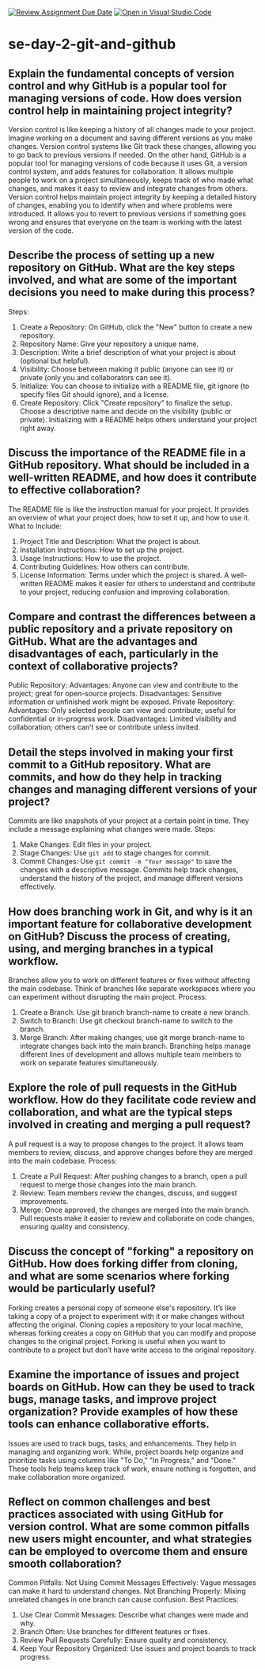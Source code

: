 [![Review Assignment Due Date](https://classroom.github.com/assets/deadline-readme-button-22041afd0340ce965d47ae6ef1cefeee28c7c493a6346c4f15d667ab976d596c.svg)](https://classroom.github.com/a/8wgCKhpZ)
[![Open in Visual Studio Code](https://classroom.github.com/assets/open-in-vscode-2e0aaae1b6195c2367325f4f02e2d04e9abb55f0b24a779b69b11b9e10269abc.svg)](https://classroom.github.com/online_ide?assignment_repo_id=15620167&assignment_repo_type=AssignmentRepo)
# se-day-2-git-and-github
## Explain the fundamental concepts of version control and why GitHub is a popular tool for managing versions of code. How does version control help in maintaining project integrity?
Version control is like keeping a history of all changes made to your project. Imagine working on a document and saving different versions as you make changes. Version control systems like Git track these changes, allowing you to go back to previous versions if needed. On the other hand, GitHub is a popular tool for managing versions of code because it uses Git, a version control system, and adds features for collaboration. It allows multiple people to work on a project simultaneously, keeps track of who made what changes, and makes it easy to review and integrate changes from others.
Version control helps maintain project integrity by keeping a detailed history of changes, enabling you to identify when and where problems were introduced. It allows you to revert to previous versions if something goes wrong and ensures that everyone on the team is working with the latest version of the code.
## Describe the process of setting up a new repository on GitHub. What are the key steps involved, and what are some of the important decisions you need to make during this process?
Steps:
1. Create a Repository: On GitHub, click the "New" button to create a new repository.
2. Repository Name: Give your repository a unique name.
3. Description: Write a brief description of what your project is about (optional but helpful).
4. Visibility: Choose between making it public (anyone can see it) or private (only you and collaborators can see it).
5. Initialize: You can choose to initialize with a README file, git ignore (to specify files Git should ignore), and a license.
6. Create Repository: Click "Create repository" to finalize the setup.
Choose a descriptive name and decide on the visibility (public or private). Initializing with a README helps others understand your project right away.
## Discuss the importance of the README file in a GitHub repository. What should be included in a well-written README, and how does it contribute to effective collaboration?
The README file is like the instruction manual for your project. It provides an overview of what your project does, how to set it up, and how to use it.
What to Include:
1.	Project Title and Description: What the project is about.
2.	Installation Instructions: How to set up the project.
3.	Usage Instructions: How to use the project.
4.	Contributing Guidelines: How others can contribute.
5.	License Information: Terms under which the project is shared.
A well-written README makes it easier for others to understand and contribute to your project, reducing confusion and improving collaboration.
## Compare and contrast the differences between a public repository and a private repository on GitHub. What are the advantages and disadvantages of each, particularly in the context of collaborative projects?
Public Repository: 
Advantages: Anyone can view and contribute to the project; great for open-source projects.
Disadvantages: Sensitive information or unfinished work might be exposed.
Private Repository:
Advantages: Only selected people can view and contribute; useful for confidential or in-progress work.
Disadvantages: Limited visibility and collaboration; others can’t see or contribute unless invited.
## Detail the steps involved in making your first commit to a GitHub repository. What are commits, and how do they help in tracking changes and managing different versions of your project?
Commits are like snapshots of your project at a certain point in time. They include a message explaining what changes were made.
Steps:
1. Make Changes: Edit files in your project.
2. Stage Changes: Use `git add` to stage changes for commit.
3. Commit Changes: Use `git commit -m "Your message"` to save the changes with a descriptive message.
Commits help track changes, understand the history of the project, and manage different versions effectively.
## How does branching work in Git, and why is it an important feature for collaborative development on GitHub? Discuss the process of creating, using, and merging branches in a typical workflow.
Branches allow you to work on different features or fixes without affecting the main codebase. Think of branches like separate workspaces where you can experiment without disrupting the main project.
Process:
1. Create a Branch: Use git branch branch-name to create a new branch.
2. Switch to Branch: Use git checkout branch-name to switch to the branch.
3. Merge Branch: After making changes, use git merge branch-name to integrate changes back into the main branch.
Branching helps manage different lines of development and allows multiple team members to work on separate features simultaneously.
## Explore the role of pull requests in the GitHub workflow. How do they facilitate code review and collaboration, and what are the typical steps involved in creating and merging a pull request?
A pull request is a way to propose changes to the project. It allows team members to review, discuss, and approve changes before they are merged into the main codebase.
Process:
1. Create a Pull Request: After pushing changes to a branch, open a pull request to merge those changes into the main branch.
2. Review: Team members review the changes, discuss, and suggest improvements.
3. Merge: Once approved, the changes are merged into the main branch.
Pull requests make it easier to review and collaborate on code changes, ensuring quality and consistency.
## Discuss the concept of "forking" a repository on GitHub. How does forking differ from cloning, and what are some scenarios where forking would be particularly useful?
Forking creates a personal copy of someone else's repository. It’s like taking a copy of a project to experiment with it or make changes without affecting the original. 
Cloning copies a repository to your local machine, whereas forking creates a copy on GitHub that you can modify and propose changes to the original project.
Forking is useful when you want to contribute to a project but don’t have write access to the original repository.
## Examine the importance of issues and project boards on GitHub. How can they be used to track bugs, manage tasks, and improve project organization? Provide examples of how these tools can enhance collaborative efforts.
Issues are used to track bugs, tasks, and enhancements. They help in managing and organizing work. While, project boards help organize and prioritize tasks using columns like "To Do," "In Progress," and "Done." These tools help teams keep track of work, ensure nothing is forgotten, and make collaboration more organized.
## Reflect on common challenges and best practices associated with using GitHub for version control. What are some common pitfalls new users might encounter, and what strategies can be employed to overcome them and ensure smooth collaboration?
Common Pitfalls: 
Not Using Commit Messages Effectively: Vague messages can make it hard to understand changes.
Not Branching Properly: Mixing unrelated changes in one branch can cause confusion.
Best Practices: 
1.	Use Clear Commit Messages: Describe what changes were made and why.
2.	Branch Often: Use branches for different features or fixes.
3.	Review Pull Requests Carefully: Ensure quality and consistency.
4.	Keep Your Repository Organized: Use issues and project boards to track progress.
